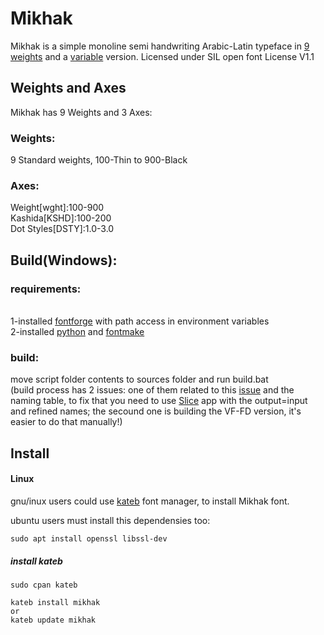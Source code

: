# Mikhak
Mikhak is a simple monoline semi handwriting Arabic-Latin typeface in <a href="https://aminabedi68.github.io/Mikhak/">9 weights</a> and a <a href="https://aminabedi68.github.io/Mikhak/VF.html">variable</a> version. Licensed under SIL open font License V1.1

## Weights and Axes
Mikhak has 9 Weights and 3 Axes:
<br>
### Weights:
9 Standard weights, 100-Thin to 900-Black
<br>
### Axes:
Weight[wght]:100-900
<br>Kashida[KSHD]:100-200
<br>Dot Styles[DSTY]:1.0-3.0

## Build(Windows):
### requirements:
<br>1-installed <a href="https://github.com/fontforge/fontforge">fontforge</a> with path access in environment variables
<br>2-installed <a href="https://www.python.org/">python</a> and <a href="https://github.com/googlefonts/fontmake">fontmake</a>
### build:
move script folder contents to sources folder and run build.bat
<br>(build process has 2 issues: one of them related to this [issue](https://github.com/googlefonts/fontmake/issues/794) and the naming table, to fix that you need to use [Slice](https://github.com/source-foundry/Slice) app with the output=input and refined names; the secound one is building the VF-FD version, it's easier to do that manually!)
## Install

#### Linux
gnu/inux users could use [kateb](https://github.com/kiamazi/kateb) font manager, to install Mikhak font.

ubuntu users must install this dependensies too:
```
sudo apt install openssl libssl-dev
````

##### install kateb
```
sudo cpan kateb

kateb install mikhak
or
kateb update mikhak
```
